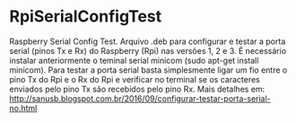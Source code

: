 # RpiSerialConfigTest
Raspberry Serial Config Test. Arquivo .deb para configurar e testar a porta serial (pinos Tx e Rx) do Raspberry (Rpi) nas versões 1, 2 e 3. É necessário instalar anteriormente o teminal serial minicom (sudo apt-get install minicom). Para testar a porta serial basta simplesmente ligar um fio entre o pino Tx do Rpi e o Rx do Rpi e verificar no terminal se os caracteres enviados pelo pino Tx são recebidos pelo pino Rx. Mais detalhes em: http://sanusb.blogspot.com.br/2016/09/configurar-testar-porta-serial-no.html
